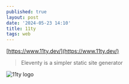 ```yaml
---
published: true
layout: post
date: '2024-05-23 14:10'
title: 11ty
tags: web 
---
```

[https://www.11ty.dev/](https://www.11ty.dev/)

> Eleventy is a simpler static site generator

![11ty logo](https://images2.imgbox.com/2c/a5/NWv3P1iM_o.png)
